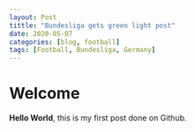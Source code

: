 ```yaml
---
layout: Post
tittle: "Bundesliga gets green light post"
date: 2020-05-07
categories: [blog, football]
tags: [Football, Bundesliga, Germany]
---
```


# Welcome
**Hello World**, this is my first post done on Github. 
